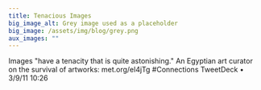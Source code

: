 ```yaml
---
title: Tenacious Images
big_image_alt: Grey image used as a placeholder
big_image: /assets/img/blog/grey.png
aux_images: ""
---
```

Images "have a tenacity that is quite astonishing." An Egyptian art curator on the survival of artworks: met.org/el4jTg #Connections
TweetDeck • 3/9/11 10:26